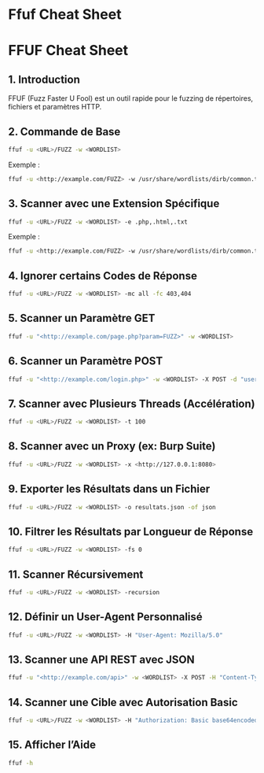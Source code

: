# Ffuf Cheat Sheet

# FFUF Cheat Sheet

## 1. Introduction

FFUF (Fuzz Faster U Fool) est un outil rapide pour le fuzzing de répertoires, fichiers et paramètres HTTP.

## 2. Commande de Base

```bash
ffuf -u <URL>/FUZZ -w <WORDLIST>

```

Exemple :

```bash
ffuf -u <http://example.com/FUZZ> -w /usr/share/wordlists/dirb/common.txt

```

## 3. Scanner avec une Extension Spécifique

```bash
ffuf -u <URL>/FUZZ -w <WORDLIST> -e .php,.html,.txt

```

Exemple :

```bash
ffuf -u <http://example.com/FUZZ> -w /usr/share/wordlists/dirb/common.txt -e .php,.html

```

## 4. Ignorer certains Codes de Réponse

```bash
ffuf -u <URL>/FUZZ -w <WORDLIST> -mc all -fc 403,404

```

## 5. Scanner un Paramètre GET

```bash
ffuf -u "<http://example.com/page.php?param=FUZZ>" -w <WORDLIST>

```

## 6. Scanner un Paramètre POST

```bash
ffuf -u "<http://example.com/login.php>" -w <WORDLIST> -X POST -d "username=FUZZ&password=test"

```

## 7. Scanner avec Plusieurs Threads (Accélération)

```bash
ffuf -u <URL>/FUZZ -w <WORDLIST> -t 100

```

## 8. Scanner avec un Proxy (ex: Burp Suite)

```bash
ffuf -u <URL>/FUZZ -w <WORDLIST> -x <http://127.0.0.1:8080>

```

## 9. Exporter les Résultats dans un Fichier

```bash
ffuf -u <URL>/FUZZ -w <WORDLIST> -o resultats.json -of json

```

## 10. Filtrer les Résultats par Longueur de Réponse

```bash
ffuf -u <URL>/FUZZ -w <WORDLIST> -fs 0

```

## 11. Scanner Récursivement

```bash
ffuf -u <URL>/FUZZ -w <WORDLIST> -recursion

```

## 12. Définir un User-Agent Personnalisé

```bash
ffuf -u <URL>/FUZZ -w <WORDLIST> -H "User-Agent: Mozilla/5.0"

```

## 13. Scanner une API REST avec JSON

```bash
ffuf -u "<http://example.com/api>" -w <WORDLIST> -X POST -H "Content-Type: application/json" -d '{"param": "FUZZ"}'

```

## 14. Scanner une Cible avec Autorisation Basic

```bash
ffuf -u <URL>/FUZZ -w <WORDLIST> -H "Authorization: Basic base64encodedcredentials"

```

## 15. Afficher l’Aide

```bash
ffuf -h

```